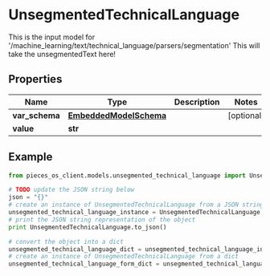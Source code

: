 # UnsegmentedTechnicalLanguage

This is the input model for '/machine_learning/text/technical_language/parsers/segmentation'  This will take the unsegmentedText here!

## Properties

Name | Type | Description | Notes
------------ | ------------- | ------------- | -------------
**var_schema** | [**EmbeddedModelSchema**](EmbeddedModelSchema) |  | [optional] 
**value** | **str** |  | 

## Example

```python
from pieces_os_client.models.unsegmented_technical_language import UnsegmentedTechnicalLanguage

# TODO update the JSON string below
json = "{}"
# create an instance of UnsegmentedTechnicalLanguage from a JSON string
unsegmented_technical_language_instance = UnsegmentedTechnicalLanguage.from_json(json)
# print the JSON string representation of the object
print UnsegmentedTechnicalLanguage.to_json()

# convert the object into a dict
unsegmented_technical_language_dict = unsegmented_technical_language_instance.to_dict()
# create an instance of UnsegmentedTechnicalLanguage from a dict
unsegmented_technical_language_form_dict = unsegmented_technical_language.from_dict(unsegmented_technical_language_dict)
```



